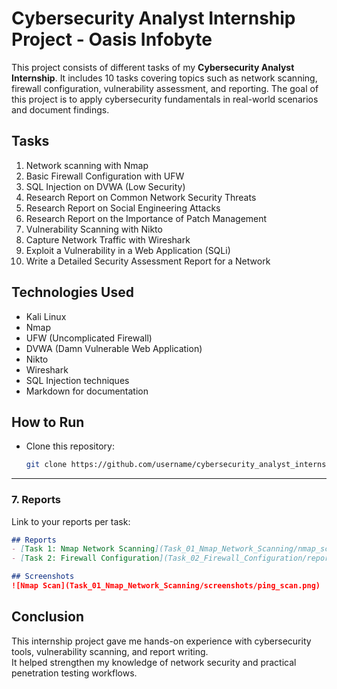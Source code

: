 # Cybersecurity Analyst Internship Project - Oasis Infobyte

This project consists of different tasks of my **Cybersecurity Analyst Internship**. It includes 10 tasks covering topics such as network scanning, firewall configuration, vulnerability assessment, and reporting. The goal of this project is to apply cybersecurity fundamentals in real-world scenarios and document findings.  

## Tasks
1. Network scanning with Nmap  
2. Basic Firewall Configuration with UFW  
3. SQL Injection on DVWA (Low Security)  
4. Research Report on Common Network Security Threats  
5. Research Report on Social Engineering Attacks  
6. Research Report on the Importance of Patch Management  
7. Vulnerability Scanning with Nikto  
8. Capture Network Traffic with Wireshark  
9. Exploit a Vulnerability in a Web Application (SQLi)  
10. Write a Detailed Security Assessment Report for a Network  

## Technologies Used
- Kali Linux  
- Nmap  
- UFW (Uncomplicated Firewall)  
- DVWA (Damn Vulnerable Web Application)  
- Nikto  
- Wireshark  
- SQL Injection techniques  
- Markdown for documentation  

## How to Run
- Clone this repository:  
  ```bash
  git clone https://github.com/username/cybersecurity_analyst_internship_oasis_infobyte.git


---

### 7. **Reports**
Link to your reports per task:  
```markdown
## Reports
- [Task 1: Nmap Network Scanning](Task_01_Nmap_Network_Scanning/nmap_scan_results.md)  
- [Task 2: Firewall Configuration](Task_02_Firewall_Configuration/report.md)  

## Screenshots
![Nmap Scan](Task_01_Nmap_Network_Scanning/screenshots/ping_scan.png)
```

## Conclusion
This internship project gave me hands-on experience with cybersecurity tools, vulnerability scanning, and report writing.  
It helped strengthen my knowledge of network security and practical penetration testing workflows.  
